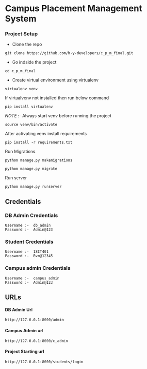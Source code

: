 # Campus Placement Management System

### Project Setup

- Clone the repo

```
git clone https://github.com/h-y-developers/c_p_m_final.git
```

- Go indside the project

```
cd c_p_m_final
```

- Create virtual environment using virtualenv

```
virtualenv venv
```

If virtualvenv not installed then run below command

```
pip install virtualenv
```

_NOTE_ :- Always start venv before running the project

```
source venv/bin/activate
```

After activating venv install requirements

```
pip install -r requirements.txt
```

Run Migrations

```
python manage.py makemigrations

python manage.py migrate
```

Run server

```
python manage.py runserver
```

## Credentials

### DB Admin Credentials

```
Username :-  db_admin
Password :-  Admin@123
```

### Student Credentials

```
Username :-  18IT401
Password :-  Bvm@12345
```

### Campus admin Credentials

```
Username :-  campus_admin
Password :-  Admin@123
```

## URLs

#### DB Admin Url

```
http://127.0.0.1:8000/admin
```

#### Campus Admin url

```
http://127.0.0.1:8000/c_admin
```

#### Project Starting url

```
http://127.0.0.1:8000/students/login
```
